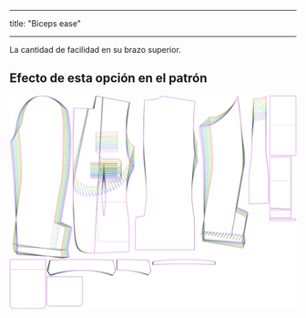 - - -
title: "Biceps ease"
- - -

La cantidad de facilidad en su brazo superior.

## Efecto de esta opción en el patrón

![Esta imagen muestra el efecto de esta opción superponiendo varias variantes que tienen un valor diferente para esta opción](jaeger_bicepsease_sample.svg "Efecto de esta opción en el patrón")
